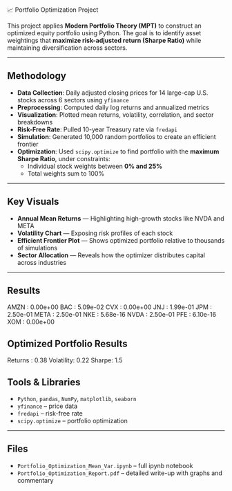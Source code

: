 📈 Portfolio Optimization Project

This project applies **Modern Portfolio Theory (MPT)** to construct an optimized equity portfolio using Python. The goal is to identify asset weightings that **maximize risk-adjusted return (Sharpe Ratio)** while maintaining diversification across sectors.

---

##  Methodology

- **Data Collection**: Daily adjusted closing prices for 14 large-cap U.S. stocks across 6 sectors using `yfinance`
- **Preprocessing**: Computed daily log returns and annualized metrics
- **Visualization**: Plotted mean returns, volatility, correlation, and sector breakdowns
- **Risk-Free Rate**: Pulled 10-year Treasury rate via `fredapi`
- **Simulation**: Generated 10,000 random portfolios to create an efficient frontier
- **Optimization**: Used `scipy.optimize` to find portfolio with the **maximum Sharpe Ratio**, under constraints:
  - Individual stock weights between **0% and 25%**
  - Total weights sum to 100%

---

## Key Visuals

-  **Annual Mean Returns** — Highlighting high-growth stocks like NVDA and META  
-  **Volatility Chart** — Exposing risk profiles of each stock  
-  **Efficient Frontier Plot** — Shows optimized portfolio relative to thousands of simulations  
-  **Sector Allocation** — Reveals how the optimizer distributes capital across industries

---

##  Results

AMZN : 0.00e+00
BAC : 5.09e-02
CVX : 0.00e+00
JNJ : 1.99e-01
JPM : 2.50e-01
META : 2.50e-01
NKE : 5.68e-16
NVDA : 2.50e-01
PFE : 6.10e-16
XOM : 0.00e+00


## Optimized Portfolio Results
Returns : 0.38
Volatility: 0.22
Sharpe: 1.5

##  Tools & Libraries

- `Python`, `pandas`, `NumPy`, `matplotlib`, `seaborn`
- `yfinance` – price data  
- `fredapi` – risk-free rate  
- `scipy.optimize` – portfolio optimization

---

## Files

- `Portfolio_Optimization_Mean_Var.ipynb` – full ipynb notebook
- `Portfolio_Optimization_Report.pdf` – detailed write-up with graphs and commentary
